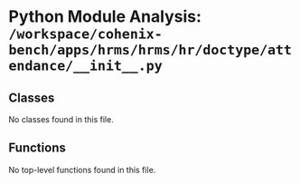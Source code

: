 # Python Module Analysis: `/workspace/cohenix-bench/apps/hrms/hrms/hr/doctype/attendance/__init__.py`

## Classes

No classes found in this file.


## Functions

No top-level functions found in this file.
